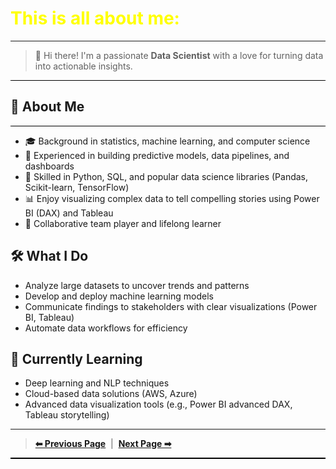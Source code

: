 <h1 style="color:yellow; font-size:2em;"><i class="fas fa-user"></i> This is all about me:</h1>

----

> 👋 Hi there! I'm a passionate **Data Scientist** with a love for turning data into actionable insights.

<div style="height:1px; background-color:#000; margin:8px 0;"></div>

## **🚀 About Me**

<div style="height:1px; background-color:#000; margin:8px 0;"></div>

- 🎓 Background in statistics, machine learning, and computer science  
- 💼 Experienced in building predictive models, data pipelines, and dashboards  
- 🧠 Skilled in Python, SQL, and popular data science libraries (Pandas, Scikit-learn, TensorFlow)  
- 📊 Enjoy visualizing complex data to tell compelling stories using Power BI (DAX) and Tableau  
- 🤝 Collaborative team player and lifelong learner  

## **🛠️ What I Do**

- Analyze large datasets to uncover trends and patterns  
- Develop and deploy machine learning models  
- Communicate findings to stakeholders with clear visualizations (Power BI, Tableau)  
- Automate data workflows for efficiency  

## **🌱 Currently Learning**

- Deep learning and NLP techniques  
- Cloud-based data solutions (AWS, Azure)  
- Advanced data visualization tools (e.g., Power BI advanced DAX, Tableau storytelling)  

----

> [**⬅ Previous Page**](resume.md) &nbsp;|&nbsp; [**Next Page ➡**](./contact.md)

<div style="height:2px; background-color:#000; margin:8px 0;"></div>
